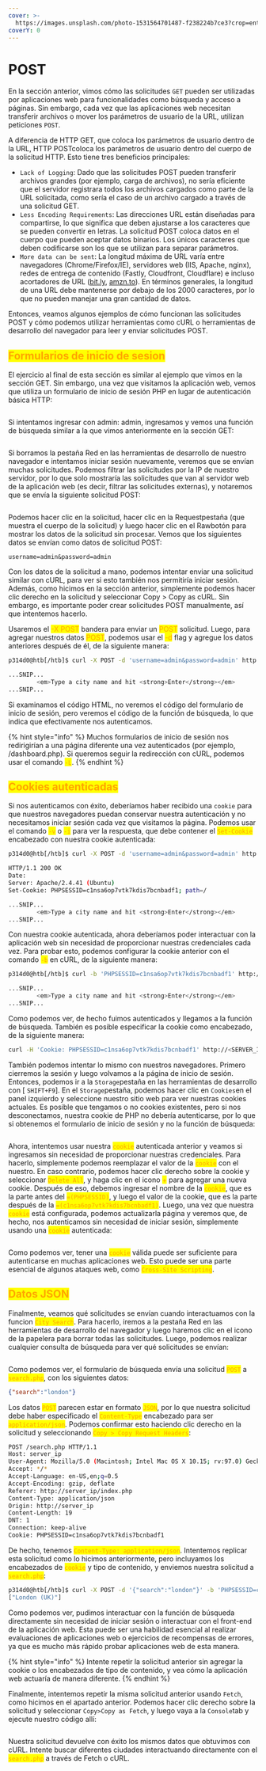 ```yaml
---
cover: >-
  https://images.unsplash.com/photo-1531564701487-f238224b7ce3?crop=entropy&cs=tinysrgb&fm=jpg&ixid=MnwxOTcwMjR8MHwxfHNlYXJjaHwyfHxwb3N0fGVufDB8fHx8MTY3ODU2Mjc5Mg&ixlib=rb-4.0.3&q=80
coverY: 0
---
```


# POST

En la sección anterior, vimos cómo las solicitudes `GET` pueden ser utilizadas por aplicaciones web para funcionalidades como búsqueda y acceso a páginas. Sin embargo, cada vez que las aplicaciones web necesitan transferir archivos o mover los parámetros de usuario de la URL, utilizan peticiones `POST`.

A diferencia de HTTP GET, que coloca los parámetros de usuario dentro de la URL, HTTP POSTcoloca los parámetros de usuario dentro del cuerpo de la solicitud HTTP. Esto tiene tres beneficios principales:

* `Lack of Logging`: Dado que las solicitudes POST pueden transferir archivos grandes (por ejemplo, carga de archivos), no sería eficiente que el servidor registrara todos los archivos cargados como parte de la URL solicitada, como sería el caso de un archivo cargado a través de una solicitud GET.
* `Less Encoding Requirements`: Las direcciones URL están diseñadas para compartirse, lo que significa que deben ajustarse a los caracteres que se pueden convertir en letras. La solicitud POST coloca datos en el cuerpo que pueden aceptar datos binarios. Los únicos caracteres que deben codificarse son los que se utilizan para separar parámetros.
* `More data can be sent`: La longitud máxima de URL varía entre navegadores (Chrome/Firefox/IE), servidores web (IIS, Apache, nginx), redes de entrega de contenido (Fastly, Cloudfront, Cloudflare) e incluso acortadores de URL ([bit.ly](http://bit.ly), [amzn.to](http://amzn.to)). En términos generales, la longitud de una URL debe mantenerse por debajo de los 2000 caracteres, por lo que no pueden manejar una gran cantidad de datos.

Entonces, veamos algunos ejemplos de cómo funcionan las solicitudes POST y cómo podemos utilizar herramientas como cURL o herramientas de desarrollo del navegador para leer y enviar solicitudes POST.



## <mark style="color:orange;">Formularios de inicio de sesion</mark>

El ejercicio al final de esta sección es similar al ejemplo que vimos en la sección GET. Sin embargo, una vez que visitamos la aplicación web, vemos que utiliza un formulario de inicio de sesión PHP en lugar de autenticación básica HTTP:

<figure><img src="../../.gitbook/assets/image (8).jpeg" alt=""><figcaption></figcaption></figure>

Si intentamos ingresar con admin: admin, ingresamos y vemos una función de búsqueda similar a la que vimos anteriormente en la sección GET:

<figure><img src="../../.gitbook/assets/image (11).jpeg" alt=""><figcaption></figcaption></figure>

Si borramos la pestaña Red en las herramientas de desarrollo de nuestro navegador e intentamos iniciar sesión nuevamente, veremos que se envían muchas solicitudes. Podemos filtrar las solicitudes por la IP de nuestro servidor, por lo que solo mostraría las solicitudes que van al servidor web de la aplicación web (es decir, filtrar las solicitudes externas), y notaremos que se envía la siguiente solicitud POST:

<figure><img src="../../.gitbook/assets/image (7) (1).jpeg" alt=""><figcaption></figcaption></figure>

Podemos hacer clic en la solicitud, hacer clic en la Requestpestaña (que muestra el cuerpo de la solicitud) y luego hacer clic en el Rawbotón para mostrar los datos de la solicitud sin procesar. Vemos que los siguientes datos se envían como datos de solicitud POST:

```
username=admin&password=admin
```

Con los datos de la solicitud a mano, podemos intentar enviar una solicitud similar con cURL, para ver si esto también nos permitiría iniciar sesión. Además, como hicimos en la sección anterior, simplemente podemos hacer clic derecho en la solicitud y seleccionar Copy > Copy as cURL. Sin embargo, es importante poder crear solicitudes POST manualmente, así que intentemos hacerlo.



Usaremos el <mark style="color:orange;">-X POST</mark> bandera para enviar un <mark style="color:orange;">POST</mark> solicitud. Luego, para agregar nuestros datos <mark style="color:orange;">POST</mark>, podemos usar el <mark style="color:orange;">-d</mark> flag y agregue los datos anteriores después de él, de la siguiente manera:

```bash
p314d0@htb[/htb]$ curl -X POST -d 'username=admin&password=admin' http://<SERVER_IP>:<PORT>/

...SNIP...
        <em>Type a city name and hit <strong>Enter</strong></em>
...SNIP...
```

Si examinamos el código HTML, no veremos el código del formulario de inicio de sesión, pero veremos el código de la función de búsqueda, lo que indica que efectivamente nos autenticamos.

{% hint style="info" %}
Muchos formularios de inicio de sesión nos redirigirían a una página diferente una vez autenticados (por ejemplo, /dashboard.php). Si queremos seguir la redirección con cURL, podemos usar el comando <mark style="color:orange;">`-L`</mark>.
{% endhint %}



## <mark style="color:orange;">Cookies autenticadas</mark>

Si nos autenticamos con éxito, deberíamos haber recibido una `cookie` para que nuestros navegadores puedan conservar nuestra autenticación y no necesitamos iniciar sesión cada vez que visitamos la página. Podemos usar el comando <mark style="color:orange;">`-v`</mark> o  <mark style="color:orange;">`-i`</mark>  para ver la respuesta, que debe contener el <mark style="color:orange;">`Set-Cookie`</mark> encabezado con nuestra cookie autenticada:

```bash
p314d0@htb[/htb]$ curl -X POST -d 'username=admin&password=admin' http://<SERVER_IP>:<PORT>/ -i

HTTP/1.1 200 OK
Date: 
Server: Apache/2.4.41 (Ubuntu)
Set-Cookie: PHPSESSID=c1nsa6op7vtk7kdis7bcnbadf1; path=/

...SNIP...
        <em>Type a city name and hit <strong>Enter</strong></em>
...SNIP...
```

Con nuestra cookie autenticada, ahora deberíamos poder interactuar con la aplicación web sin necesidad de proporcionar nuestras credenciales cada vez. Para probar esto, podemos configurar la cookie anterior con el comando <mark style="color:orange;">`-b`</mark> en cURL, de la siguiente manera:

```bash
p314d0@htb[/htb]$ curl -b 'PHPSESSID=c1nsa6op7vtk7kdis7bcnbadf1' http://<SERVER_IP>:<PORT>/

...SNIP...
        <em>Type a city name and hit <strong>Enter</strong></em>
...SNIP...
```

Como podemos ver, de hecho fuimos autenticados y llegamos a la función de búsqueda. También es posible especificar la cookie como encabezado, de la siguiente manera:

```bash
curl -H 'Cookie: PHPSESSID=c1nsa6op7vtk7kdis7bcnbadf1' http://<SERVER_IP>:<PORT>/
```

También podemos intentar lo mismo con nuestros navegadores. Primero cierremos la sesión y luego volvamos a la página de inicio de sesión. Entonces, podemos ir a la `Storage`pestaña en las herramientas de desarrollo con \[ `SHIFT+F9`]. En el `Storage`pestaña, podemos hacer clic en `Cookies`en el panel izquierdo y seleccione nuestro sitio web para ver nuestras cookies actuales. Es posible que tengamos o no cookies existentes, pero si nos desconectamos, nuestra cookie de PHP no debería autenticarse, por lo que si obtenemos el formulario de inicio de sesión y no la función de búsqueda:

<figure><img src="../../.gitbook/assets/image (10).jpeg" alt=""><figcaption></figcaption></figure>

Ahora, intentemos usar nuestra <mark style="color:orange;">`cookie`</mark> autenticada anterior y veamos si ingresamos sin necesidad de proporcionar nuestras credenciales. Para hacerlo, simplemente podemos reemplazar el valor de la <mark style="color:orange;">`cookie`</mark> con el nuestro. En caso contrario, podemos hacer clic derecho sobre la cookie y seleccionar <mark style="color:orange;">`Delete All`</mark>, y haga clic en el icono <mark style="color:orange;">+</mark> para agregar una nueva cookie. Después de eso, debemos ingresar el nombre de la <mark style="color:orange;">`cookie`</mark>, que es la parte antes del <mark style="color:orange;">`=(PHPSESSID)`</mark>, y luego el valor de la cookie, que es la parte después de la <mark style="color:orange;">`=(c1nsa6op7vtk7kdis7bcnbadf1)`</mark>. Luego, una vez que nuestra <mark style="color:orange;">`cookie`</mark> está configurada, podemos actualizarla página y veremos que, de hecho, nos autenticamos sin necesidad de iniciar sesión, simplemente usando una <mark style="color:orange;">`cookie`</mark> autenticada:

<figure><img src="../../.gitbook/assets/1 (1).jpg" alt=""><figcaption></figcaption></figure>

Como podemos ver, tener una <mark style="color:orange;">`cookie`</mark> válida puede ser suficiente para autenticarse en muchas aplicaciones web. Esto puede ser una parte esencial de algunos ataques web, como <mark style="color:orange;">`Cross-Site Scripting`</mark>.



## <mark style="color:orange;">Datos JSON</mark>

Finalmente, veamos qué solicitudes se envían cuando interactuamos con la funcion <mark style="color:orange;">`City Search`</mark>. Para hacerlo, iremos a la pestaña Red en las herramientas de desarrollo del navegador y luego haremos clic en el icono de la papelera para borrar todas las solicitudes. Luego, podemos realizar cualquier consulta de búsqueda para ver qué solicitudes se envían:

<figure><img src="../../.gitbook/assets/1.jpg" alt=""><figcaption></figcaption></figure>

Como podemos ver, el formulario de búsqueda envía una solicitud <mark style="color:orange;">`POST`</mark> a <mark style="color:orange;">`search.php`</mark>, con los siguientes datos:

```json
{"search":"london"}
```

Los datos <mark style="color:orange;">`POST`</mark> parecen estar en formato <mark style="color:orange;">`JSON`</mark>, por lo que nuestra solicitud debe haber especificado el <mark style="color:orange;">`Content-Type`</mark> encabezado para ser <mark style="color:orange;">`application/json`</mark>. Podemos confirmar esto haciendo clic derecho en la solicitud y seleccionando <mark style="color:orange;">`Copy > Copy Request Headers`</mark>:

```bash
POST /search.php HTTP/1.1
Host: server_ip
User-Agent: Mozilla/5.0 (Macintosh; Intel Mac OS X 10.15; rv:97.0) Gecko/20100101 Firefox/97.0
Accept: */*
Accept-Language: en-US,en;q=0.5
Accept-Encoding: gzip, deflate
Referer: http://server_ip/index.php
Content-Type: application/json
Origin: http://server_ip
Content-Length: 19
DNT: 1
Connection: keep-alive
Cookie: PHPSESSID=c1nsa6op7vtk7kdis7bcnbadf1
```

De hecho, tenemos <mark style="color:orange;">`Content-Type: application/json`</mark>. Intentemos replicar esta solicitud como lo hicimos anteriormente, pero incluyamos los encabezados de <mark style="color:orange;">`cookie`</mark> y tipo de contenido, y enviemos nuestra solicitud a <mark style="color:orange;">`search.php`</mark>:

```bash
p314d0@htb[/htb]$ curl -X POST -d '{"search":"london"}' -b 'PHPSESSID=c1nsa6op7vtk7kdis7bcnbadf1' -H 'Content-Type: application/json' http://<SERVER_IP>:<PORT>/search.php
["London (UK)"]
```

Como podemos ver, pudimos interactuar con la función de búsqueda directamente sin necesidad de iniciar sesión o interactuar con el front-end de la aplicación web. Esta puede ser una habilidad esencial al realizar evaluaciones de aplicaciones web o ejercicios de recompensas de errores, ya que es mucho más rápido probar aplicaciones web de esta manera.

{% hint style="info" %}
Intente repetir la solicitud anterior sin agregar la cookie o los encabezados de tipo de contenido, y vea cómo la aplicación web actuaría de manera diferente.
{% endhint %}

Finalmente, intentemos repetir la misma solicitud anterior usando `Fetch`, como hicimos en el apartado anterior. Podemos hacer clic derecho sobre la solicitud y seleccionar `Copy>Copy as Fetch`, y luego vaya a la `Console`tab y ejecute nuestro código allí:

<figure><img src="../../.gitbook/assets/image (2).jpeg" alt=""><figcaption></figcaption></figure>

Nuestra solicitud devuelve con éxito los mismos datos que obtuvimos con cURL. Intente buscar diferentes ciudades interactuando directamente con el <mark style="color:orange;">`search.php`</mark> a través de Fetch o cURL.
